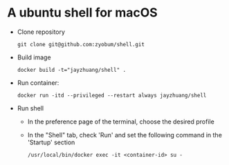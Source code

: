 # A ubuntu shell for macOS

  * Clone repository

        git clone git@github.com:zyobum/shell.git
  * Build image

        docker build -t="jayzhuang/shell" .
  * Run container:

        docker run -itd --privileged --restart always jayzhuang/shell
  * Run shell
    - In the preference page of the terminal, choose the desired profile
    - In the "Shell" tab, check 'Run' and set the following command in the 'Startup' section

          /usr/local/bin/docker exec -it <container-id> su -
